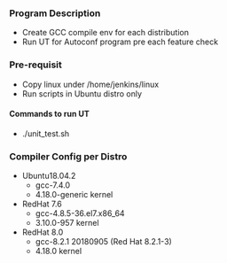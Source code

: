 ### Program Description
* Create GCC compile env for each distribution
* Run UT for Autoconf program pre each feature check

### Pre-requisit
* Copy linux under /home/jenkins/linux
* Run scripts in Ubuntu distro only

#### Commands to run UT
* ./unit_test.sh <Feature Name in log>

### Compiler Config per Distro
* Ubuntu18.04.2 
  * gcc-7.4.0
  * 4.18.0-generic kernel
* RedHat 7.6 
  * gcc-4.8.5-36.el7.x86_64 
  * 3.10.0-957 kernel
* RedHat 8.0 
  * gcc-8.2.1 20180905 (Red Hat 8.2.1-3)
  * 4.18.0 kernel
